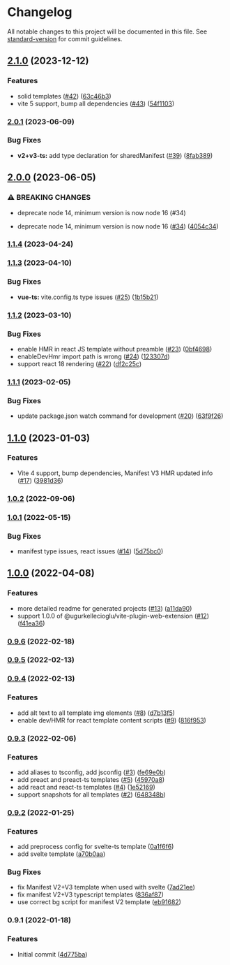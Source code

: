 # Changelog

All notable changes to this project will be documented in this file. See [standard-version](https://github.com/conventional-changelog/standard-version) for commit guidelines.

## [2.1.0](https://github.com/samrum/create-vite-plugin-web-extension/compare/v2.0.1...v2.1.0) (2023-12-12)

### Features

- solid templates ([#42](https://github.com/samrum/create-vite-plugin-web-extension/issues/42)) ([63c46b3](https://github.com/samrum/create-vite-plugin-web-extension/commit/63c46b3b0efdab0076a6cf6a323c8a55202a808c))
- vite 5 support, bump all dependencies ([#43](https://github.com/samrum/create-vite-plugin-web-extension/issues/43)) ([54f1103](https://github.com/samrum/create-vite-plugin-web-extension/commit/54f1103415df23f189d84a618d6ef0edfc923cd8))

### [2.0.1](https://github.com/samrum/create-vite-plugin-web-extension/compare/v2.0.0...v2.0.1) (2023-06-09)

### Bug Fixes

- **v2+v3-ts:** add type declaration for sharedManifest ([#39](https://github.com/samrum/create-vite-plugin-web-extension/issues/39)) ([8fab389](https://github.com/samrum/create-vite-plugin-web-extension/commit/8fab38949472fec8dab6a2c27242127a1b2f6854))

## [2.0.0](https://github.com/samrum/create-vite-plugin-web-extension/compare/v1.1.4...v2.0.0) (2023-06-05)

### ⚠ BREAKING CHANGES

- deprecate node 14, minimum version is now node 16 (#34)

- deprecate node 14, minimum version is now node 16 ([#34](https://github.com/samrum/create-vite-plugin-web-extension/issues/34)) ([4054c34](https://github.com/samrum/create-vite-plugin-web-extension/commit/4054c34421112c56b1569a1cfeacf9f2d08d7669))

### [1.1.4](https://github.com/samrum/create-vite-plugin-web-extension/compare/v1.1.3...v1.1.4) (2023-04-24)

### [1.1.3](https://github.com/samrum/create-vite-plugin-web-extension/compare/v1.1.2...v1.1.3) (2023-04-10)

### Bug Fixes

- **vue-ts:** vite.config.ts type issues ([#25](https://github.com/samrum/create-vite-plugin-web-extension/issues/25)) ([1b15b21](https://github.com/samrum/create-vite-plugin-web-extension/commit/1b15b210557f03cab7fb63affe10faf03ac711c5))

### [1.1.2](https://github.com/samrum/create-vite-plugin-web-extension/compare/v1.1.1...v1.1.2) (2023-03-10)

### Bug Fixes

- enable HMR in react JS template without preamble ([#23](https://github.com/samrum/create-vite-plugin-web-extension/issues/23)) ([0bf4698](https://github.com/samrum/create-vite-plugin-web-extension/commit/0bf4698eb5b51e7d6df05c6ec4a4303efedf327f))
- enableDevHmr import path is wrong ([#24](https://github.com/samrum/create-vite-plugin-web-extension/issues/24)) ([123307d](https://github.com/samrum/create-vite-plugin-web-extension/commit/123307df1320bab5b0dc32dc9deae3b09413190d))
- support react 18 rendering ([#22](https://github.com/samrum/create-vite-plugin-web-extension/issues/22)) ([df2c25c](https://github.com/samrum/create-vite-plugin-web-extension/commit/df2c25cf47bdaa41fc078fc037b49eb2c7f392b2))

### [1.1.1](https://github.com/samrum/create-vite-plugin-web-extension/compare/v1.1.0...v1.1.1) (2023-02-05)

### Bug Fixes

- update package.json watch command for development ([#20](https://github.com/samrum/create-vite-plugin-web-extension/issues/20)) ([63f9f26](https://github.com/samrum/create-vite-plugin-web-extension/commit/63f9f268422ed3475ce1e6cff344003059b8b7e0))

## [1.1.0](https://github.com/samrum/create-vite-plugin-web-extension/compare/v1.0.2...v1.1.0) (2023-01-03)

### Features

- Vite 4 support, bump dependencies, Manifest V3 HMR updated info ([#17](https://github.com/samrum/create-vite-plugin-web-extension/issues/17)) ([3981d36](https://github.com/samrum/create-vite-plugin-web-extension/commit/3981d3613f7074886c52d6630aed4e085780b42a))

### [1.0.2](https://github.com/samrum/create-vite-plugin-web-extension/compare/v1.0.1...v1.0.2) (2022-09-06)

### [1.0.1](https://github.com/samrum/create-vite-plugin-web-extension/compare/v1.0.0...v1.0.1) (2022-05-15)

### Bug Fixes

- manifest type issues, react issues ([#14](https://github.com/samrum/create-vite-plugin-web-extension/issues/14)) ([5d75bc0](https://github.com/samrum/create-vite-plugin-web-extension/commit/5d75bc0b8754d43b2655116bca190ca76c0a1798))

## [1.0.0](https://github.com/samrum/create-vite-plugin-web-extension/compare/v0.9.6...v1.0.0) (2022-04-08)

### Features

- more detailed readme for generated projects ([#13](https://github.com/samrum/create-vite-plugin-web-extension/issues/13)) ([a11da90](https://github.com/samrum/create-vite-plugin-web-extension/commit/a11da909f0c9728197a078064c2836a3a26c801b))
- support 1.0.0 of @ugurkellecioglu/vite-plugin-web-extension ([#12](https://github.com/samrum/create-vite-plugin-web-extension/issues/12)) ([f41ea36](https://github.com/samrum/create-vite-plugin-web-extension/commit/f41ea369f06126141886877d094d2010184f6e61))

### [0.9.6](https://github.com/samrum/create-vite-plugin-web-extension/compare/v0.9.5...v0.9.6) (2022-02-18)

### [0.9.5](https://github.com/samrum/create-vite-plugin-web-extension/compare/v0.9.4...v0.9.5) (2022-02-13)

### [0.9.4](https://github.com/samrum/create-vite-plugin-web-extension/compare/v0.9.3...v0.9.4) (2022-02-13)

### Features

- add alt text to all template img elements ([#8](https://github.com/samrum/create-vite-plugin-web-extension/issues/8)) ([d7b13f5](https://github.com/samrum/create-vite-plugin-web-extension/commit/d7b13f53b775f6e980731e5ad9b7d07807577104))
- enable dev/HMR for react template content scripts ([#9](https://github.com/samrum/create-vite-plugin-web-extension/issues/9)) ([816f953](https://github.com/samrum/create-vite-plugin-web-extension/commit/816f953c334ad204debf158d3a5502e304746012))

### [0.9.3](https://github.com/samrum/create-vite-plugin-web-extension/compare/v0.9.2...v0.9.3) (2022-02-06)

### Features

- add aliases to tsconfig, add jsconfig ([#3](https://github.com/samrum/create-vite-plugin-web-extension/issues/3)) ([fe69e0b](https://github.com/samrum/create-vite-plugin-web-extension/commit/fe69e0bb61c54fd8046bc8a03b832f51d7ccae06))
- add preact and preact-ts templates ([#5](https://github.com/samrum/create-vite-plugin-web-extension/issues/5)) ([45970a8](https://github.com/samrum/create-vite-plugin-web-extension/commit/45970a87f381c3fa62548a8a6a354546000d9a26))
- add react and react-ts templates ([#4](https://github.com/samrum/create-vite-plugin-web-extension/issues/4)) ([1e52169](https://github.com/samrum/create-vite-plugin-web-extension/commit/1e5216956740adba4f8d6568224f4761ac1c3168))
- support snapshots for all templates ([#2](https://github.com/samrum/create-vite-plugin-web-extension/issues/2)) ([648348b](https://github.com/samrum/create-vite-plugin-web-extension/commit/648348b56122cdcd02d79a8da114735654dce86b))

### [0.9.2](https://github.com/samrum/create-vite-plugin-web-extension/compare/v0.9.1...v0.9.2) (2022-01-25)

### Features

- add preprocess config for svelte-ts template ([0a1f6f6](https://github.com/samrum/create-vite-plugin-web-extension/commit/0a1f6f62a6a784c5bcd0d38daea03fa2bfde8509))
- add svelte template ([a70b0aa](https://github.com/samrum/create-vite-plugin-web-extension/commit/a70b0aa14923b4e59a6ea4ee8ef00b47308a04d5))

### Bug Fixes

- fix Manifest V2+V3 template when used with svelte ([7ad21ee](https://github.com/samrum/create-vite-plugin-web-extension/commit/7ad21ee0c66547e8b297c7bf158be57d5b7b3a4f))
- fix manifest V2+V3 typescript templates ([836af87](https://github.com/samrum/create-vite-plugin-web-extension/commit/836af87fb605040c2a55c3fdbdfadda63b170f34))
- use correct bg script for manifest V2 template ([eb91682](https://github.com/samrum/create-vite-plugin-web-extension/commit/eb916828ef11b54da1fc0c127ff3f9ca7d47b91f))

### 0.9.1 (2022-01-18)

### Features

- Initial commit ([4d775ba](https://github.com/samrum/create-vite-plugin-web-extension/commit/4d775ba7bb993eee5c73feb06dd4a98011179834))
